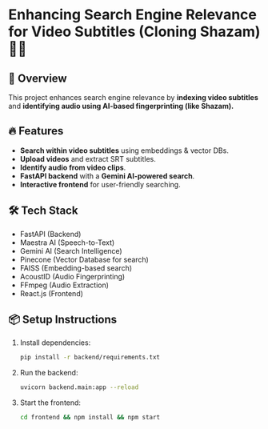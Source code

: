 # Enhancing Search Engine Relevance for Video Subtitles (Cloning Shazam) 🎥🎶

## 🚀 Overview
This project enhances search engine relevance by **indexing video subtitles** and **identifying audio using AI-based fingerprinting (like Shazam).**

## 🔥 Features
- **Search within video subtitles** using embeddings & vector DBs.
- **Upload videos** and extract SRT subtitles.
- **Identify audio from video clips**.
- **FastAPI backend** with a **Gemini AI-powered search**.
- **Interactive frontend** for user-friendly searching.

## 🛠 Tech Stack
- FastAPI (Backend)
- Maestra AI (Speech-to-Text)
- Gemini AI (Search Intelligence)
- Pinecone (Vector Database for search)
- FAISS (Embedding-based search)
- AcoustID (Audio Fingerprinting)
- FFmpeg (Audio Extraction)
- React.js (Frontend)

## 📦 Setup Instructions
1. Install dependencies:
   ```bash
   pip install -r backend/requirements.txt
   ```
2. Run the backend:
   ```bash
   uvicorn backend.main:app --reload
   ```
3. Start the frontend:
   ```bash
   cd frontend && npm install && npm start
   ```
